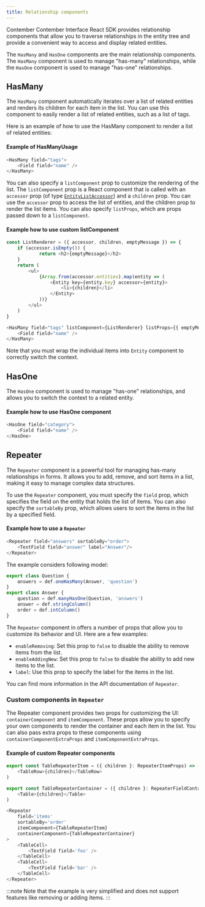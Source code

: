 ```yaml
---
title: Relationship components
---
```


Contember Contember Interface React SDK provides relationship components that allow you to traverse relationships in the entity tree and provide a convenient way to access and display related entities.

The `HasMany` and `HasOne` components are the main relationship components. The `HasMany` component is used to manage "has-many" relationships, while the `HasOne` component is used to manage "has-one" relationships.

## HasMany
The `HasMany` component automatically iterates over a list of related entities and renders its children for each item in the list. You can use this component to easily render a list of related entities, such as a list of tags.

Here is an example of how to use the HasMany component to render a list of related entities:
#### Example of HasManyUsage
```typescript jsx
<HasMany field="tags">
	<Field field="name" />
</HasMany>
```

You can also specify a `listComponent` prop to customize the rendering of the list. The `listComponent` prop is a React component that is called with an `accessor` prop (of type [`EntityListAccessor`](../data-binding/overview.md#accessors)) and a `children` prop. You can use the `accessor` prop to access the list of entities, and the children prop to render the list items. You can also specify `listProps`, which are props passed down to a `listComponent`.

#### Example how to use custom listComponent
```typescript jsx
const ListRenderer = ({ accessor, children, emptyMessage }) => {
	if (accessor.isEmpty()) {
			return <h2>{emptyMessage}</h2>
	}
	return (
		<ul>
			{Array.from(accessor.entities).map(entity => (
				<Entity key={entity.key} accessor={entity}>
					<li>{children}</li>
				</Entity>
			))}
		</ul>
	)
}

<HasMany field="tags" listComponent={ListRenderer} listProps={{ emptyMessage: 'No tags' }}>
	<Field field="name" />
</HasMany>
```

Note that you must wrap the individual items into `Entity` component to correctly switch the context.

## HasOne
The `HasOne` component is used to manage "has-one" relationships, and allows you to switch the context to a related entity.

#### Example how to use HasOne component

```typescript jsx
<HasOne field="category">
	<Field field="name" />
</HasOne>
```

## Repeater

The `Repeater` component is a powerful tool for managing has-many relationships in forms. It allows you to add, remove, and sort items in a list, making it easy to manage complex data structures.

To use the `Repeater` component, you must specify the `field` prop, which specifies the field on the entity that holds the list of items. You can also specify the `sortableBy` prop, which allows users to sort the items in the list by a specified field.

#### Example how to use a `Repeater`
```typescript jsx
<Repeater field="answers" sortableBy="order">
	<TextField field="answer" label="Answer"/>
</Repeater>
```
The example considers following model:
```typescript
export class Question {
	answers = def.oneHasMany(Answer, 'question')
}
export class Answer {
	question = def.manyHasOne(Question, 'answers')
	answer = def.stringColumn()
	order = def.intColumn()
}
```

The `Repeater` component in offers a number of props that allow you to customize its behavior and UI. Here are a few examples:
- `enableRemoving`: Set this prop to `false` to disable the ability to remove items from the list.
- `enableAddingNew`: Set this prop to `false` to disable the ability to add new items to the list.
- `label`: Use this prop to specify the label for the items in the list.

You can find more information in the API documentation of `Repeater`.

### Custom components in `Repeater`

The Repeater component provides two props for customizing the UI: `containerComponent` and `itemComponent`. These props allow you to specify your own components to render the container and each item in the list. You can also pass extra props to these components using `containerComponentExtraProps` and `itemComponentExtraProps`.


#### Example of custom Repeater components
```typescript jsx
export const TableRepeaterItem = ({ children }: RepeaterItemProps) => (
	<TableRow>{children}</TableRow>
)

export const TableRepeaterContainer = ({ children }: RepeaterFieldContainerProps) => (
	<Table>{children}</Table>
)
```
```typescript jsx
<Repeater
	field='items'
	sortableBy='order'
	itemComponent={TableRepeaterItem}
	containerComponent={TableRepeaterContainer}
>
	<TableCell>
		<TextField field='foo' />
	</TableCell>
	<TableCell>
		<TextField field='bar' />
	</TableCell>
</Repeater>
```
:::note
Note that the example is very simplified and does not support features like removing or adding items.
:::

